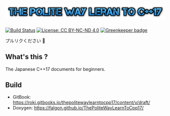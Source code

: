 # ![](/assets/cooltext217357454332119.png)

[![Build Status](https://travis-ci.org/falgon/ThePoliteWayLearnToCpp17.svg?branch=original_state)](https://travis-ci.org/falgon/ThePoliteWayLearnToCpp17)
[![License: CC BY-NC-ND 4.0](https://img.shields.io/badge/License-CC%20BY--NC--ND%204.0-lightgrey.svg)](https://creativecommons.org/licenses/by-nc-nd/4.0/) [![Greenkeeper badge](https://badges.greenkeeper.io/falgon/ThePoliteWayLearnToCpp17.svg)](https://greenkeeper.io/)

プルリクください 🙌

## What's this ?
The Japanese C++17 documents for beginners.

## Build
* GitBook: https://roki.gitbooks.io/thepolitewaylearntocpp17/content/v/draft/
* Doxygen: https://falgon.github.io/ThePoliteWayLearnToCpp17/
